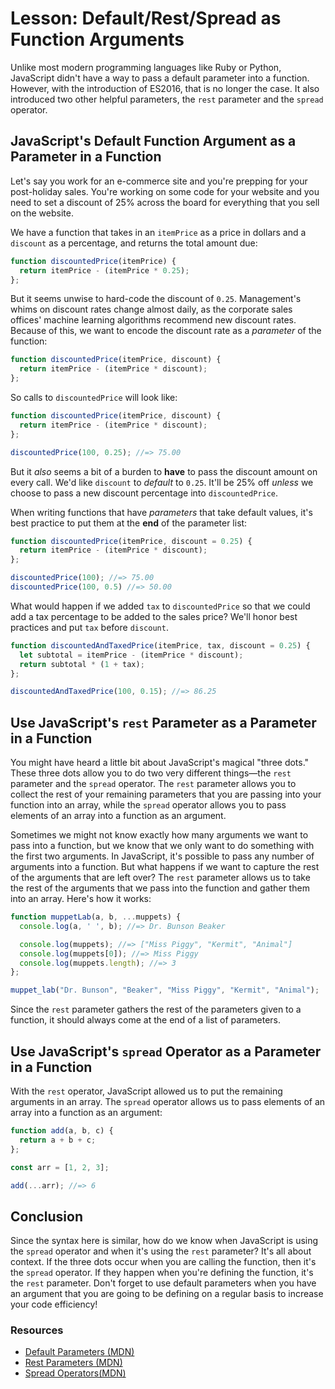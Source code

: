 # Lesson: Default/Rest/Spread as Function Arguments

Unlike most modern programming languages like Ruby or Python, JavaScript didn't have a way to pass a default parameter into a function. However, with the introduction of ES2016, that is no longer the case. It also introduced two other helpful parameters, the `rest` parameter and the `spread` operator.

## JavaScript's Default Function Argument as a Parameter in a Function

Let's say you work for an e-commerce site and you're prepping for your post-holiday sales. You're working on some code for your website and you need to set a discount of 25% across the board for everything that you sell on the website.

We have a function that takes in an `itemPrice` as a price in dollars and a `discount` as a percentage, and returns the total amount due:

```js
function discountedPrice(itemPrice) {
  return itemPrice - (itemPrice * 0.25);
};
```

But it seems unwise to hard-code the discount of `0.25`. Management's whims on  discount rates change almost daily, as the corporate sales offices' machine learning algorithms recommend new discount rates. Because of this, we want to encode the discount rate as a _parameter_ of the function:

```js
function discountedPrice(itemPrice, discount) {
  return itemPrice - (itemPrice * discount);
};
```

So calls to `discountedPrice` will look like:

```js
function discountedPrice(itemPrice, discount) {
  return itemPrice - (itemPrice * discount);
};

discountedPrice(100, 0.25); //=> 75.00
```

But it _also_ seems a bit of a burden to **have** to pass the discount amount on every call. We'd like `discount` to _default_ to `0.25`. It'll be 25% off _unless_ we choose to pass a new discount percentage into `discountedPrice`.

When writing functions that have _parameters_ that take default values, it's best practice to put them at the **end** of the parameter list:

```js
function discountedPrice(itemPrice, discount = 0.25) {
  return itemPrice - (itemPrice * discount);
};

discountedPrice(100); //=> 75.00
discountedPrice(100, 0.5) //=> 50.00
```

What would happen if we added `tax` to `discountedPrice` so that we could add a tax percentage to be added to the sales price? We'll honor best practices and put `tax` before `discount`.

```js
function discountedAndTaxedPrice(itemPrice, tax, discount = 0.25) {
  let subtotal = itemPrice - (itemPrice * discount);
  return subtotal * (1 + tax);
};

discountedAndTaxedPrice(100, 0.15); //=> 86.25
```

## Use JavaScript's `rest` Parameter as a Parameter in a Function

You might have heard a little bit about JavaScript's magical "three dots." These three dots allow you to do two very different things—the `rest` parameter and the `spread` operator. The `rest` parameter allows you to collect the rest of your remaining parameters that you are passing into your function into an array, while the `spread` operator allows you to pass elements of an array into a function as an argument.

Sometimes we might not know exactly how many arguments we want to pass into a function, but we know that we only want to do something with the first two arguments. In JavaScript, it's possible to pass any number of arguments into a function. But what happens if we want to capture the rest of the arguments that are left over? The `rest` parameter allows us to take the rest of the arguments that we pass into the function and gather them into an array. Here's how it works:

```js
function muppetLab(a, b, ...muppets) {
  console.log(a, ' ', b); //=> Dr. Bunson Beaker

  console.log(muppets); //=> ["Miss Piggy", "Kermit", "Animal"]
  console.log(muppets[0]); //=> Miss Piggy
  console.log(muppets.length); //=> 3
};

muppet_lab("Dr. Bunson", "Beaker", "Miss Piggy", "Kermit", "Animal");
```

Since the `rest` parameter gathers the rest of the parameters given to a function, it should always come at the end of a list of parameters.

## Use JavaScript's `spread` Operator as a Parameter in a Function

With the `rest` operator, JavaScript allowed us to put the remaining arguments in an array. The `spread` operator allows us to pass elements of an array into a function as an argument:

```js
function add(a, b, c) {
  return a + b + c;
};

const arr = [1, 2, 3];

add(...arr); //=> 6
```

## Conclusion

Since the syntax here is similar, how do we know when JavaScript is using the `spread` operator and when it's using the `rest` parameter? It's all about context. If the three dots occur when you are calling the function, then it's the `spread` operator. If they happen when you're defining the function, it's the `rest` parameter. Don't forget to use default parameters when you have an argument that you are going to be defining on a regular basis to increase your code efficiency!

### Resources

- [Default Parameters (MDN)](https://developer.mozilla.org/en-US/docs/Web/JavaScript/Reference/Functions/Default_parameters)
- [Rest Parameters (MDN)](https://developer.mozilla.org/en-US/docs/Web/JavaScript/Reference/Functions/rest_parameters)
- [Spread Operators(MDN)](https://developer.mozilla.org/en-US/docs/Web/JavaScript/Reference/Operators/Spread_syntax)

